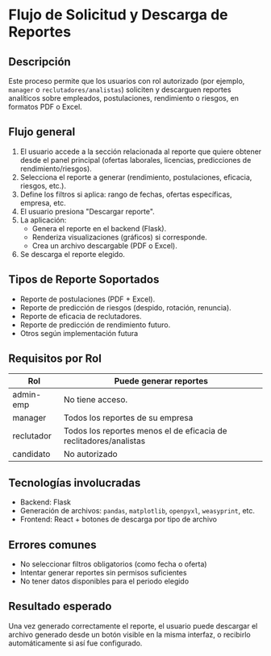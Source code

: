# Flujo de Solicitud y Descarga de Reportes

## Descripción

Este proceso permite que los usuarios con rol autorizado (por ejemplo, `manager` o `reclutadores/analistas`) soliciten y descarguen reportes analíticos sobre empleados, postulaciones, rendimiento o riesgos, en formatos PDF o Excel.

## Flujo general

1. El usuario accede a la sección relacionada al reporte que quiere obtener desde el panel principal (ofertas laborales, licencias, predicciones de rendimiento/riesgos).
2. Selecciona el reporte a generar (rendimiento, postulaciones, eficacia, riesgos, etc.).
3. Define los filtros si aplica: rango de fechas, ofertas específicas, empresa, etc.
4. El usuario presiona "Descargar reporte".
5. La aplicación:
   - Genera el reporte en el backend (Flask).
   - Renderiza visualizaciones (gráficos) si corresponde.
   - Crea un archivo descargable (PDF o Excel).
6. Se descarga el reporte elegido.

## Tipos de Reporte Soportados

- Reporte de postulaciones (PDF + Excel).
- Reporte de predicción de riesgos (despido, rotación, renuncia).
- Reporte de eficacia de reclutadores.
- Reporte de predicción de rendimiento futuro.
- Otros según implementación futura

## Requisitos por Rol

| Rol        | Puede generar reportes             |
|------------|------------------------------------|
| admin-emp  | No tiene acceso.                   |
| manager    | Todos los reportes de su empresa   |
| reclutador | Todos los reportes menos el de eficacia de reclitadores/analistas |
| candidato  | No autorizado                      |

## Tecnologías involucradas

- Backend: Flask
- Generación de archivos: `pandas`, `matplotlib`, `openpyxl`, `weasyprint`, etc.
- Frontend: React + botones de descarga por tipo de archivo

## Errores comunes

- No seleccionar filtros obligatorios (como fecha o oferta)
- Intentar generar reportes sin permisos suficientes
- No tener datos disponibles para el periodo elegido

## Resultado esperado

Una vez generado correctamente el reporte, el usuario puede descargar el archivo generado desde un botón visible en la misma interfaz, o recibirlo automáticamente si así fue configurado.

